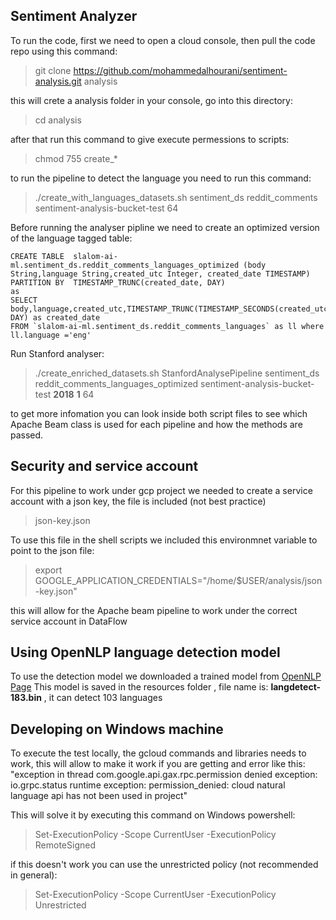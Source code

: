 ## Sentiment Analyzer

To run the code, first we need to open a cloud console, then pull the code repo using this command:

>git clone https://github.com/mohammedalhourani/sentiment-analysis.git analysis

this will crete a analysis folder in your console, go into this directory:
>cd analysis

after that run this command to give execute permessions to scripts:
>chmod 755 create_*

to run the pipeline to detect the language you need to run this command:
>./create_with_languages_datasets.sh sentiment_ds reddit_comments sentiment-analysis-bucket-test 64

Before running the analyser pipline we need to create an optimized version of the language tagged table:

```
CREATE TABLE  slalom-ai-ml.sentiment_ds.reddit_comments_languages_optimized (body String,language String,created_utc Integer, created_date TIMESTAMP)
PARTITION BY  TIMESTAMP_TRUNC(created_date, DAY)
as
SELECT body,language,created_utc,TIMESTAMP_TRUNC(TIMESTAMP_SECONDS(created_utc), DAY) as created_date
FROM `slalom-ai-ml.sentiment_ds.reddit_comments_languages` as ll where ll.language ='eng'
```

Run Stanford analyser:
>./create_enriched_datasets.sh StanfordAnalysePipeline sentiment_ds reddit_comments_languages_optimized sentiment-analysis-bucket-test **2018** **1** 64

to get more infomation you can look inside both script files to see which Apache Beam class is used for each pipeline and how the methods are passed.

## Security and service account
For this pipeline to work under gcp project we needed to create a service account with a json key, the file is included (not best practice)
>json-key.json

To use this file in the shell scripts we included this environmnet variable to point to the json file:
>export GOOGLE_APPLICATION_CREDENTIALS="/home/$USER/analysis/json-key.json"

this will allow for the Apache beam pipeline to work under the correct service account in DataFlow


## Using OpenNLP language detection model

To use the detection model we downloaded a trained model from [OpenNLP Page](https://opennlp.apache.org/models.html)
This model is saved in the resources folder , file name is: **langdetect-183.bin** , it can detect 103 languages 

## Developing on Windows machine
To execute the test locally, the gcloud commands and libraries needs to work, this will allow to make it work if you are getting and error like this:
"exception in thread com.google.api.gax.rpc.permission denied exception: io.grpc.status runtime exception: permission_denied: cloud natural language api has not been used in project"

This will solve it by executing this command on Windows powershell:
>Set-ExecutionPolicy -Scope CurrentUser -ExecutionPolicy RemoteSigned

if this doesn't work you can use the unrestricted policy (not recommended in general):
>Set-ExecutionPolicy -Scope CurrentUser -ExecutionPolicy Unrestricted




